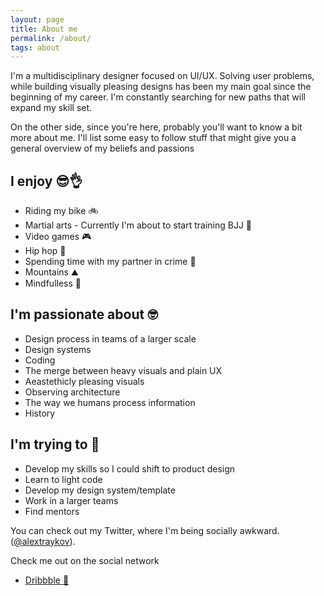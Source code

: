 ```yaml
---
layout: page
title: About me
permalink: /about/
tags: about
---
```


I'm a multidisciplinary designer focused on UI/UX. Solving user problems, while building visually pleasing designs has been my main goal since the beginning of my career. I'm constantly searching for new paths that will expand my skill set. 

On the other side, since you're here, probably you'll want to know a bit more about me. I'll list some easy to follow stuff that might give you a general overview of my beliefs and passions

I enjoy 😎👌
------

* Riding my bike 🚲
* Martial arts - Currently I'm about to start training BJJ 🥋
* Video games 🎮
* Hip hop 🎵
* Spending time with my partner in crime 👫
* Mountains ⛰
* Mindfulless 🌿

I'm passionate about 🤓
------

* Design process in teams of a larger scale 
* Design systems 
* Coding
* The merge between heavy visuals and plain UX
* Aeastethicly pleasing visuals
* Observing architecture
* The way we humans process information
* History 

I'm trying to 🤔
------

* Develop my skills so I could shift to product design
* Learn to light code
* Develop my design system/template 
* Work in a larger teams 
* Find mentors


You can check out my Twitter, where I'm being socially awkward. ([@alextraykov](https://twitter.com/alextraykov)).

Check me out on the social network

* [Dribbble 🏀](http://basscss.com)
<!--* [Behance ](http://jekyllrb.com)
* [Refills](http://refills.bourbon.io/)
* [Type Scale](http://type-scale.com/)-->
